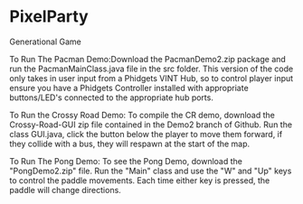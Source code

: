 # PixelParty
Generational Game


To Run The Pacman Demo:Download the PacmanDemo2.zip package and run the PacmanMainClass.java file in the src folder. This version of the code only takes in user input from a Phidgets VINT Hub, so to control player input ensure you have a Phidgets Controller installed with appropriate buttons/LED's connected to the appropriate hub ports.


To Run the Crossy Road Demo:
To compile the CR demo, download the Crossy-Road-GUI zip file contained in the Demo2 branch of Github. 
Run the class GUI.java, click the button below the player to move them forward, if they collide with a bus,
they will respawn at the start of the map.


To Run The Pong Demo:
To see the Pong Demo, download the "PongDemo2.zip" file. Run the "Main" class and use the "W" and "Up" keys to 
control the paddle movements. Each time either key is pressed, the paddle will change directions.
